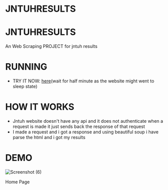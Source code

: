 # JNTUHRESULTS

# JNTUHRESULTS

An Web Scraping PROJECT for jntuh results



# RUNNING

<ul>
 <li>TRY IT NOW: <a href="https://jntuhresults.herokuapp.com/">here</a>(wait for half minute as the website  might went to sleep state)</li>
</ul>

# HOW IT WORKS

<ul>
<li>Jntuh website doesn't have any api and it does not authenticate when a request is made it just sends back the response of that request</li>
<li>I made a request and i got a response and using beautiful soup i have parse the html and i got my results</li>
 </ul>
 
 
# DEMO

![Screenshot (6)](https://user-images.githubusercontent.com/64121161/156637436-df01a876-7588-403f-a847-7a140802cc91.png)


Home Page 
